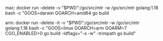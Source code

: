 mac:
docker run -delete -v "$PWD":/go/src/mtr -w /go/src/mtr golang:1.18 bash -c "GOOS=darwin GOARCH=amd64 go build

arm:
docker run -delete -it -v "$PWD":/go/src/mtr -w /go/src/mtr golang:1.18 bash -c "GOOS=linux GOARCH=arm GOARM=7 CGO_ENABLED=0 go build -ldflags="-s -w" -trimpath go build"
